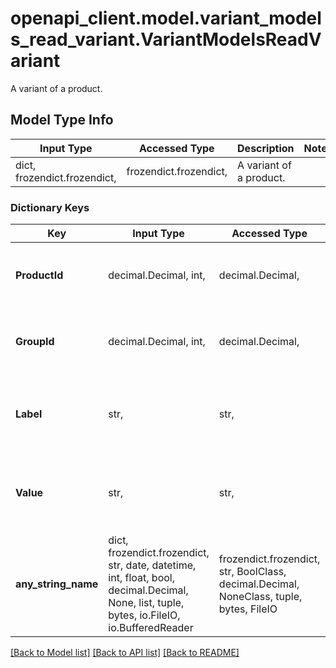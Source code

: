 # openapi_client.model.variant_models_read_variant.VariantModelsReadVariant

A variant of a product.

## Model Type Info
Input Type | Accessed Type | Description | Notes
------------ | ------------- | ------------- | -------------
dict, frozendict.frozendict,  | frozendict.frozendict,  | A variant of a product. | 

### Dictionary Keys
Key | Input Type | Accessed Type | Description | Notes
------------ | ------------- | ------------- | ------------- | -------------
**ProductId** | decimal.Decimal, int,  | decimal.Decimal,  | The id of the product this variant information belongs to | [optional] value must be a 32 bit integer
**GroupId** | decimal.Decimal, int,  | decimal.Decimal,  | The id of the group this variant belongs to. | [optional] value must be a 32 bit integer
**Label** | str,  | str,  | The name of the variant information, eg \&quot;Weight\&quot;, \&quot;Length\&quot; etc | [optional] 
**Value** | str,  | str,  | The value of the variant information, eg \&quot;250g\&quot;, \&quot;89cm\&quot; etc | [optional] 
**any_string_name** | dict, frozendict.frozendict, str, date, datetime, int, float, bool, decimal.Decimal, None, list, tuple, bytes, io.FileIO, io.BufferedReader | frozendict.frozendict, str, BoolClass, decimal.Decimal, NoneClass, tuple, bytes, FileIO | any string name can be used but the value must be the correct type | [optional]

[[Back to Model list]](../../README.md#documentation-for-models) [[Back to API list]](../../README.md#documentation-for-api-endpoints) [[Back to README]](../../README.md)

